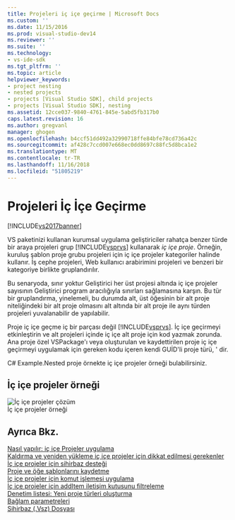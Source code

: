 ```yaml
---
title: Projeleri iç içe geçirme | Microsoft Docs
ms.custom: ''
ms.date: 11/15/2016
ms.prod: visual-studio-dev14
ms.reviewer: ''
ms.suite: ''
ms.technology:
- vs-ide-sdk
ms.tgt_pltfrm: ''
ms.topic: article
helpviewer_keywords:
- project nesting
- nested projects
- projects [Visual Studio SDK], child projects
- projects [Visual Studio SDK], nesting
ms.assetid: 12cce037-9840-4761-845e-5abd5fb317b0
caps.latest.revision: 16
ms.author: gregvanl
manager: ghogen
ms.openlocfilehash: b4ccf51dd492a32990718ffe84bfe78cd736a42c
ms.sourcegitcommit: af428c7ccd007e668ec0dd8697c88fc5d8bca1e2
ms.translationtype: MT
ms.contentlocale: tr-TR
ms.lasthandoff: 11/16/2018
ms.locfileid: "51805219"
---
```

# <a name="nesting-projects"></a>Projeleri İç İçe Geçirme
[!INCLUDE[vs2017banner](../../includes/vs2017banner.md)]

VS paketinizi kullanan kurumsal uygulama geliştiriciler rahatça benzer türde bir araya projeleri grup [!INCLUDE[vsprvs](../../includes/vsprvs-md.md)] kullanarak *iç içe proje*. Örneğin, kuruluş şablon proje grubu projeleri için iç içe projeler kategoriler halinde kullanır. İş cephe projeleri, Web kullanıcı arabirimini projeleri ve benzeri bir kategoriye birlikte gruplandırılır.  
  
 Bu senaryoda, sınır yoktur Geliştirici her üst projesi altında iç içe projeler sayısının Geliştirici program aracılığıyla sınırları sağlamasına karşın. Bu tür bir gruplandırma, yinelemeli, bu durumda alt, üst öğesinin bir alt proje niteliğindeki bir alt proje olmasını alt altında bir alt proje ile aynı türden projeleri yuvalanabilir de yapılabilir.  
  
 Proje iç içe geçme iç bir parçası değil [!INCLUDE[vsprvs](../../includes/vsprvs-md.md)]. İç içe geçirmeyi etkinleştirin ve alt projeleri içinde iç içe alt proje için kod yazmak zorunda. Ana proje özel VSPackage'ı veya oluşturulan ve kaydettirilen proje iç içe geçirmeyi uygulamak için gereken kodu içeren kendi GUİD'li proje türü, ' dir.  
  
 C# Example.Nested proje örnekte iç içe projeler örneği bulabilirsiniz.  
  
## <a name="nested-projects-example"></a>İç içe projeler örneği  
 ![İç içe projeler çözüm](../../extensibility/internals/media/vsnestedprojects.gif "vsNestedProjects")  
İç içe projeler örneği  
  
## <a name="see-also"></a>Ayrıca Bkz.  
 [Nasıl yapılır: iç içe Projeler uygulama](../../extensibility/internals/how-to-implement-nested-projects.md)   
 [Kaldırma ve yeniden yükleme iç içe projeler için dikkat edilmesi gerekenler](../../extensibility/internals/considerations-for-unloading-and-reloading-nested-projects.md)   
 [İç içe projeler için sihirbaz desteği](../../extensibility/internals/wizard-support-for-nested-projects.md)   
 [Proje ve öğe şablonlarını kaydetme](../../extensibility/internals/registering-project-and-item-templates.md)   
 [İç içe projeler için komut işlemesi uygulama](../../extensibility/internals/implementing-command-handling-for-nested-projects.md)   
 [İç içe projeler için addItem iletişim kutusunu filtreleme](../../extensibility/internals/filtering-the-additem-dialog-box-for-nested-projects.md)   
 [Denetim listesi: Yeni proje türleri oluşturma](../../extensibility/internals/checklist-creating-new-project-types.md)   
 [Bağlam parametreleri](../../extensibility/internals/context-parameters.md)   
 [Sihirbaz (.Vsz) Dosyası](../../extensibility/internals/wizard-dot-vsz-file.md)


